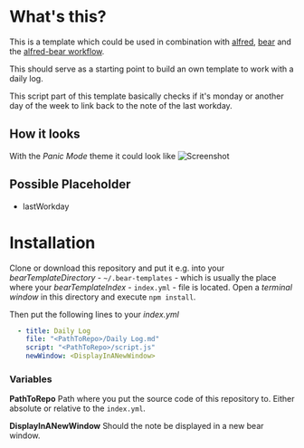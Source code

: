 # What's this?
This is a template which could be used in combination with [alfred](https://www.alfredapp.com), [bear](https://bear.app) and the [alfred-bear workflow](https://github.com/jmeischner/alfred-bear).

This should serve as a starting point to build an own template to work with a daily log.

This script part of this template basically checks if it's monday or another day of the week to link back to the note of the last workday.

## How it looks
With the *Panic Mode* theme it could look like
![Screenshot](https://github.com/jmeischner/alfred-bear-daily-log/blob/public/screenshot.png?raw=true)

## Possible Placeholder
- lastWorkday

# Installation
Clone or download this repository and put it e.g. into your *bearTemplateDirectory* - `~/.bear-templates` - which is usually the place where your *bearTemplateIndex* - `index.yml` - file is located.
Open a *terminal window* in this directory and execute `npm install`.

Then put the following lines to your *index.yml*

```yml
  - title: Daily Log
    file: "<PathToRepo>/Daily Log.md"
    script: "<PathToRepo>/script.js"
    newWindow: <DisplayInANewWindow>
```

### Variables
**PathToRepo**
Path where you put the source code of this repository to. Either absolute or relative to the `index.yml`.

**DisplayInANewWindow**
Should the note be displayed in a new bear window.
